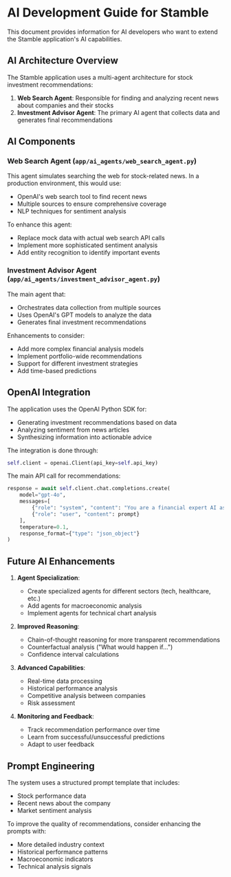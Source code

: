 # AI Development Guide for Stamble

This document provides information for AI developers who want to extend the Stamble application's AI capabilities.

## AI Architecture Overview

The Stamble application uses a multi-agent architecture for stock investment recommendations:

1. **Web Search Agent**: Responsible for finding and analyzing recent news about companies and their stocks
2. **Investment Advisor Agent**: The primary AI agent that collects data and generates final recommendations

## AI Components

### Web Search Agent (`app/ai_agents/web_search_agent.py`)

This agent simulates searching the web for stock-related news. In a production environment, this would use:
- OpenAI's web search tool to find recent news
- Multiple sources to ensure comprehensive coverage
- NLP techniques for sentiment analysis

To enhance this agent:
- Replace mock data with actual web search API calls
- Implement more sophisticated sentiment analysis
- Add entity recognition to identify important events

### Investment Advisor Agent (`app/ai_agents/investment_advisor_agent.py`)

The main agent that:
- Orchestrates data collection from multiple sources
- Uses OpenAI's GPT models to analyze the data
- Generates final investment recommendations

Enhancements to consider:
- Add more complex financial analysis models
- Implement portfolio-wide recommendations
- Support for different investment strategies
- Add time-based predictions

## OpenAI Integration

The application uses the OpenAI Python SDK for:
- Generating investment recommendations based on data
- Analyzing sentiment from news articles
- Synthesizing information into actionable advice

The integration is done through:
```python
self.client = openai.Client(api_key=self.api_key)
```

The main API call for recommendations:
```python
response = await self.client.chat.completions.create(
    model="gpt-4o",
    messages=[
        {"role": "system", "content": "You are a financial expert AI assistant..."},
        {"role": "user", "content": prompt}
    ],
    temperature=0.1,
    response_format={"type": "json_object"}
)
```

## Future AI Enhancements

1. **Agent Specialization**:
   - Create specialized agents for different sectors (tech, healthcare, etc.)
   - Add agents for macroeconomic analysis
   - Implement agents for technical chart analysis

2. **Improved Reasoning**:
   - Chain-of-thought reasoning for more transparent recommendations
   - Counterfactual analysis ("What would happen if...")
   - Confidence interval calculations

3. **Advanced Capabilities**:
   - Real-time data processing
   - Historical performance analysis
   - Competitive analysis between companies
   - Risk assessment

4. **Monitoring and Feedback**:
   - Track recommendation performance over time
   - Learn from successful/unsuccessful predictions
   - Adapt to user feedback

## Prompt Engineering

The system uses a structured prompt template that includes:
- Stock performance data
- Recent news about the company
- Market sentiment analysis

To improve the quality of recommendations, consider enhancing the prompts with:
- More detailed industry context
- Historical performance patterns
- Macroeconomic indicators
- Technical analysis signals 